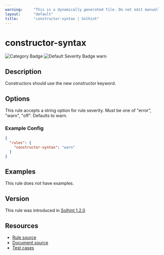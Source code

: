 ```yaml
---
warning:     "This is a dynamically generated file. Do not edit manually."
layout:      "default"
title:       "constructor-syntax | Solhint"
---
```


# constructor-syntax
![Category Badge](https://img.shields.io/badge/-Best%20Practices%20Rules-informational)
![Default Severity Badge warn](https://img.shields.io/badge/Default%20Severity-warn-yellow)

## Description
Constructors should use the new constructor keyword.

## Options
This rule accepts a string option for rule severity. Must be one of "error", "warn", "off". Defaults to warn.

### Example Config
```json
{
  "rules": {
    "constructor-syntax": "warn"
  }
}
```


## Examples
This rule does not have examples.

## Version
This rule was introduced in [Solhint 1.2.0](https://github.com/protofire/solhint/blob/v1.2.0)

## Resources
- [Rule source](https://github.com/protofire/solhint/blob/master/lib/rules/deprecations/constructor-syntax.js)
- [Document source](https://github.com/protofire/solhint/blob/master/docs/rules/best-practices/constructor-syntax.md)
- [Test cases](https://github.com/protofire/solhint/blob/master/test/rules/deprecations/constructor-syntax.js)
